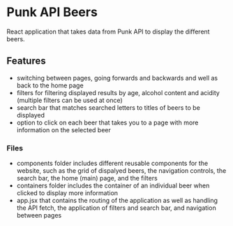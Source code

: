 # Punk API Beers 

React application that takes data from Punk API to display the different beers.

## Features

- switching between pages, going forwards and backwards and well as back to the home page
- filters for filtering displayed results by age, alcohol content and acidity (multiple filters can be used at once)
- search bar that matches searched letters to titles of beers to be displayed
- option to click on each beer that takes you to a page with more information on the selected beer

### Files

- components folder includes different reusable components for the website, such as the grid of dispalyed beers, the navigation controls, the search bar, the home (main) page, and the filters
- containers folder includes the container of an individual beer when clicked to display more information
- app.jsx that contains the routing of the application as well as handling the API fetch, the application of filters and search bar, and navigation between pages

